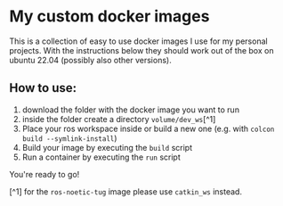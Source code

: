 # My custom docker images
This is a collection of easy to use docker images I use for my personal projects. With the instructions below they should work out of the box on ubuntu 22.04 (possibly also other versions).

## How to use:
1. download the folder with the docker image you want to run
2. inside the folder create a directory `volume/dev_ws`[^1]
3. Place your ros workspace inside or build a new one (e.g. with `colcon build --symlink-install`)
4. Build your image by executing the `build` script
5. Run a container by executing the `run` script

You're ready to go!

[^1] for the `ros-noetic-tug` image please use `catkin_ws` instead.